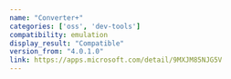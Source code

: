 ```yaml
---
name: "Converter+"
categories: ['oss', 'dev-tools']
compatibility: emulation
display_result: "Compatible"
version_from: "4.0.1.0"
link: https://apps.microsoft.com/detail/9MXJM85NJG5V
---
```

